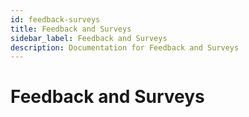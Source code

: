 ```yaml
---
id: feedback-surveys
title: Feedback and Surveys
sidebar_label: Feedback and Surveys
description: Documentation for Feedback and Surveys
---
```


# Feedback and Surveys

